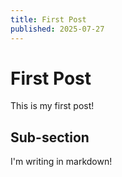```yaml
---
title: First Post
published: 2025-07-27
---
```


# First Post

This is my first post!

## Sub-section

I'm writing in markdown!

